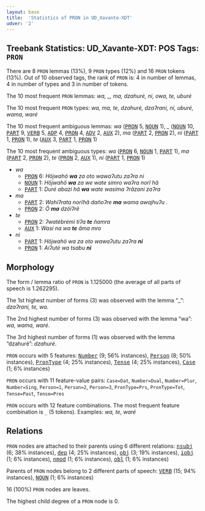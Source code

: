 ```yaml
---
layout: base
title:  'Statistics of PRON in UD_Xavante-XDT'
udver: '2'
---
```


## Treebank Statistics: UD_Xavante-XDT: POS Tags: `PRON`

There are 8 `PRON` lemmas (13%), 9 `PRON` types (12%) and 16 `PRON` tokens (13%).
Out of 10 observed tags, the rank of `PRON` is: 4 in number of lemmas, 4 in number of types and 3 in number of tokens.

The 10 most frequent `PRON` lemmas: <em>wa, _, ma, dzahuré, ni, owa, te, uburé</em>

The 10 most frequent `PRON` types:  <em>wa, ma, te, dzahuré, dzaʔrani, ni, uburé, wama, waré</em>

The 10 most frequent ambiguous lemmas: <em>wa</em> (<tt><a href="xav_xdt-pos-PRON.html">PRON</a></tt> 5, <tt><a href="xav_xdt-pos-NOUN.html">NOUN</a></tt> 1), <em>_</em> (<tt><a href="xav_xdt-pos-NOUN.html">NOUN</a></tt> 10, <tt><a href="xav_xdt-pos-PART.html">PART</a></tt> 9, <tt><a href="xav_xdt-pos-VERB.html">VERB</a></tt> 5, <tt><a href="xav_xdt-pos-ADP.html">ADP</a></tt> 4, <tt><a href="xav_xdt-pos-PRON.html">PRON</a></tt> 4, <tt><a href="xav_xdt-pos-ADV.html">ADV</a></tt> 2, <tt><a href="xav_xdt-pos-AUX.html">AUX</a></tt> 2), <em>ma</em> (<tt><a href="xav_xdt-pos-PART.html">PART</a></tt> 2, <tt><a href="xav_xdt-pos-PRON.html">PRON</a></tt> 2), <em>ni</em> (<tt><a href="xav_xdt-pos-PART.html">PART</a></tt> 1, <tt><a href="xav_xdt-pos-PRON.html">PRON</a></tt> 1), <em>te</em> (<tt><a href="xav_xdt-pos-AUX.html">AUX</a></tt> 3, <tt><a href="xav_xdt-pos-PART.html">PART</a></tt> 1, <tt><a href="xav_xdt-pos-PRON.html">PRON</a></tt> 1)

The 10 most frequent ambiguous types:  <em>wa</em> (<tt><a href="xav_xdt-pos-PRON.html">PRON</a></tt> 6, <tt><a href="xav_xdt-pos-NOUN.html">NOUN</a></tt> 1, <tt><a href="xav_xdt-pos-PART.html">PART</a></tt> 1), <em>ma</em> (<tt><a href="xav_xdt-pos-PART.html">PART</a></tt> 2, <tt><a href="xav_xdt-pos-PRON.html">PRON</a></tt> 2), <em>te</em> (<tt><a href="xav_xdt-pos-PRON.html">PRON</a></tt> 2, <tt><a href="xav_xdt-pos-AUX.html">AUX</a></tt> 1), <em>ni</em> (<tt><a href="xav_xdt-pos-PART.html">PART</a></tt> 1, <tt><a href="xav_xdt-pos-PRON.html">PRON</a></tt> 1)


* <em>wa</em>
  * <tt><a href="xav_xdt-pos-PRON.html">PRON</a></tt> 6: <em>Höjwahö <b>wa</b> za oto wawaʔutu zaʔra ni</em>
  * <tt><a href="xav_xdt-pos-NOUN.html">NOUN</a></tt> 1: <em>Höjwahö <b>wa</b> za we wate simro waʔra norĩ hã</em>
  * <tt><a href="xav_xdt-pos-PART.html">PART</a></tt> 1: <em>Duré abazi hã <b>wa</b> wate wasima ʔrãzani zaʔra</em>
* <em>ma</em>
  * <tt><a href="xav_xdt-pos-PART.html">PART</a></tt> 2: <em>Wahiʔrata norĩhã dañoʔre <b>ma</b> wama awajhuʔu .</em>
  * <tt><a href="xav_xdt-pos-PRON.html">PRON</a></tt> 2: <em>Ö <b>ma</b> dzöiʔrẽ</em>
* <em>te</em>
  * <tt><a href="xav_xdt-pos-PRON.html">PRON</a></tt> 2: <em>ʔwatébrémi tiʔa <b>te</b> ñamra</em>
  * <tt><a href="xav_xdt-pos-AUX.html">AUX</a></tt> 1: <em>Wasi na wa <b>te</b> ãma mro</em>
* <em>ni</em>
  * <tt><a href="xav_xdt-pos-PART.html">PART</a></tt> 1: <em>Höjwahö wa za oto wawaʔutu zaʔra <b>ni</b></em>
  * <tt><a href="xav_xdt-pos-PRON.html">PRON</a></tt> 1: <em>Aiʔuté wa tsabu <b>ni</b></em>

## Morphology

The form / lemma ratio of `PRON` is 1.125000 (the average of all parts of speech is 1.262295).

The 1st highest number of forms (3) was observed with the lemma “_”: <em>dzaʔrani, te, wa</em>.

The 2nd highest number of forms (3) was observed with the lemma “wa”: <em>wa, wama, waré</em>.

The 3rd highest number of forms (1) was observed with the lemma “dzahuré”: <em>dzahuré</em>.

`PRON` occurs with 5 features: <tt><a href="xav_xdt-feat-Number.html">Number</a></tt> (9; 56% instances), <tt><a href="xav_xdt-feat-Person.html">Person</a></tt> (8; 50% instances), <tt><a href="xav_xdt-feat-PronType.html">PronType</a></tt> (4; 25% instances), <tt><a href="xav_xdt-feat-Tense.html">Tense</a></tt> (4; 25% instances), <tt><a href="xav_xdt-feat-Case.html">Case</a></tt> (1; 6% instances)

`PRON` occurs with 11 feature-value pairs: `Case=Dat`, `Number=Dual`, `Number=Plur`, `Number=Sing`, `Person=1`, `Person=2`, `Person=3`, `PronType=Prs`, `PronType=Tot`, `Tense=Past`, `Tense=Pres`

`PRON` occurs with 12 feature combinations.
The most frequent feature combination is `_` (5 tokens).
Examples: <em>wa, te, waré</em>


## Relations

`PRON` nodes are attached to their parents using 6 different relations: <tt><a href="xav_xdt-dep-nsubj.html">nsubj</a></tt> (6; 38% instances), <tt><a href="xav_xdt-dep-dep.html">dep</a></tt> (4; 25% instances), <tt><a href="xav_xdt-dep-obj.html">obj</a></tt> (3; 19% instances), <tt><a href="xav_xdt-dep-iobj.html">iobj</a></tt> (1; 6% instances), <tt><a href="xav_xdt-dep-nmod.html">nmod</a></tt> (1; 6% instances), <tt><a href="xav_xdt-dep-obl.html">obl</a></tt> (1; 6% instances)

Parents of `PRON` nodes belong to 2 different parts of speech: <tt><a href="xav_xdt-pos-VERB.html">VERB</a></tt> (15; 94% instances), <tt><a href="xav_xdt-pos-NOUN.html">NOUN</a></tt> (1; 6% instances)

16 (100%) `PRON` nodes are leaves.

The highest child degree of a `PRON` node is 0.

